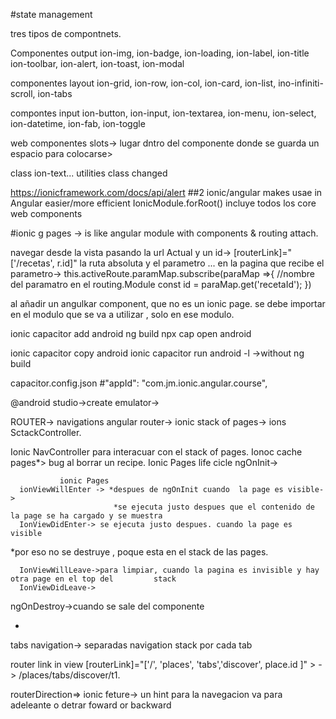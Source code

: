 #state management


tres tipos de compontnets.

Componentes output
ion-img, ion-badge, ion-loading, ion-label, ion-title
ion-toolbar, ion-alert, ion-toast, ion-modal

componentes layout
ion-grid, ion-row, ion-col, ion-card, ion-list, ino-infiniti-scroll,
ion-tabs

compontes input
ion-button, ion-input, ion-textarea, ion-menu, ion-select, 
ion-datetime, ion-fab, ion-toggle

web componentes slots-> lugar dntro del componente donde se guarda un espacio para colocarse>

class ion-text...
utilities class changed

https://ionicframework.com/docs/api/alert
##2
ionic/angular makes usae in Angular easier/more efficient
 IonicModule.forRoot() incluye todos los core web components

 #ionic g pages -> is like angular module with components & routing attach.

 navegar desde la vista  pasando la url Actual y un id->
  [routerLink]="['/recetas', r.id]"
  la ruta absoluta y el parametro
  ... en la pagina que recibe el parametro->
   this.activeRoute.paramMap.subscribe(paraMap =>{
      //nombre del paramatro en el routing.Module
      const id = paraMap.get('recetaId');
   })

   al añadir un angulkar component, que no es un ionic page.
   se debe importar en el modulo que se va a utilizar , solo en ese modulo.

   ionic capacitor add android
   ng build
   npx cap open android

   ionic capacitor copy android
   ionic capacitor run android -l ->without ng build

   capacitor.config.json
#"appId": "com.jm.ionic.angular.course",

   @android studio->create emulator->

   ROUTER-> navigations
   angular router->
   ionic stack of pages-> ions SctackController.

   Ionic NavController para interacuar con el stack of pages. 
   Ionoc cache pages*>
   bug al borrar un recipe.
   Ionic Pages life cicle
   ngOnInit->

               ionic Pages
      ionViewWillEnter -> *despues de ngOnInit cuando  la page es visible->
                           *se ejecuta justo despues que el contenido de la page se ha cargado y se muestra
      IonViewDidEnter-> se ejecuta justo despues. cuando la page es visible
*por eso no se destruye , poque esta en el stack de las pages.

      IonViewWillLeave->para limpiar, cuando la pagina es invisible y hay otra page en el top del         stack
      IonViewDidLeave->

   ngOnDestroy->cuando se sale del componente
   
*
tabs navigation->
separadas navigation stack por cada tab

router link in view
 [routerLink]="['/', 'places', 'tabs','discover', place.id ]" >
 -> /places/tabs/discover/t1.

 routerDirection=> ionic feture-> un hint para la navegacion va para adeleante o detrar
 foward or backward